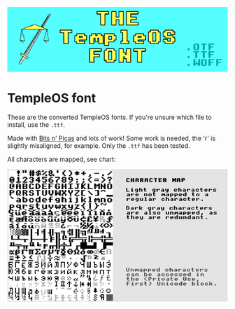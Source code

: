 
![Cover Image](Images/cover.png "Cover image")

# TempleOS font

These are the converted TempleOS fonts. If you're unsure which file to install,
use the `.ttf`.

Made with [Bits n' Picas](https://github.com/kreativekorp/bitsnpicas) and lots
of work! Some work is needed, the 'r' is slightly misaligned, for example. Only
the `.ttf` has been tested.

All characters are mapped, see chart:

![Chart showing correctly mapped chars. "Unmapped" chars still exist in the font and can be found in the U+E000 Unicode block.](Images/map.png "Character chart.")

